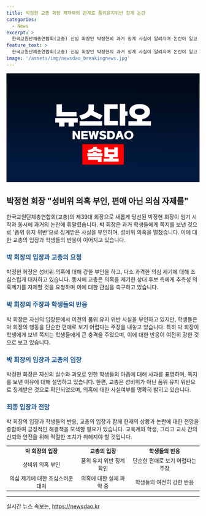 ```yaml
---
title: 박정현 교총 회장 제자와의 관계로 품위유지위반 징계 논란
categories:
  - News
excerpt: >
  한국교원단체총연합회(교총) 신임 회장인 박정현의 과거 징계 사실이 알려지며 논란이 일고 있다. 2013년 인천의 고등학교 담임을 맡은 박 회장은 견책 조치를 받고 중학교로 전근했다. 최근 교총 회장 선거 과정에서 성비위 의혹이 제기되었고, 박 회장은 편애로 징계를 받았다는 입장을 피해 의혹 제기를 자제해달라며 반박했다. 박 회장은 학생에게 쪽지를 보내 사랑한다 등의 내용을 담았다고 주장하는 학생들의 주장을 부인하고 있다.
feature_text: >
  한국교원단체총연합회(교총) 신임 회장인 박정현의 과거 징계 사실이 알려지며 논란이 일고 있다. 2013년 인천의 고등학교 담임을 맡은 박 회장은 견책 조치를 받고 중학교로 전근했다. 최근 교총 회장 선거 과정에서 성비위 의혹이 제기되었고, 박 회장은 편애로 징계를 받았다는 입장을 피해 의혹 제기를 자제해달라며 반박했다. 박 회장은 학생에게 쪽지를 보내 사랑한다 등의 내용을 담았다고 주장하는 학생들의 주장을 부인하고 있다.
image: '/assets/img/newsdao_breakingnews.jpg'
---
```


<p><img src="/assets/img/newsdao_breakingnews.jpg" alt="koreaapp 속보" /></p>

<h2 data-ke-size="size26">박정현 회장 "성비위 의혹 부인, 편애 아닌 의심 자제를"</h2>

<p data-ke-size="size16">한국교원단체총연합회(교총)의 제39대 회장으로 새롭게 당선된 박정현 회장이 임기 시작과 동시에 과거의 논란에 휘말렸습니다. 박 회장은 과거 학생들에게 쪽지를 보낸 것으로 '품위 유지 위반'으로 징계받은 사실을 부인하며, 성비위 의혹을 떨쳤습니다. 이에 대한 교총의 입장과 학생들의 반응이 이어지고 있습니다.</p>

<h3><b><span style="color: #1a5490;">박 회장의 입장과 교총의 요청</span></b></h3>

<p data-ke-size="size16">박정현 회장은 성비위 의혹에 대해 강한 부인을 하고, 다소 과격한 의심 제기에 대해 조심스럽게 대처하고 있습니다. 동시에 교총은 의혹을 제기한 상대 후보 측에게 추측성 의혹제기를 자제할 것을 요청하며 이에 대한 관심을 촉구하고 있습니다.</p>

<h3><b><span style="color: #1a5490;">박 회장의 주장과 학생들의 반응</span></b></h3>

<p data-ke-size="size16">박 회장은 자신의 입장문에서 이전의 품위 유지 위반 사실을 부인하고 있지만, 학생들은 박 회장의 행동을 단순한 편애로 보기 어렵다는 주장을 내놓고 있습니다. 특히 박 회장이 학생에게 보낸 쪽지는 학생들에게 큰 충격을 주었으며, 이에 대한 반응이 여전히 강한 것으로 보고 있습니다.</p>

<h3><b><span style="color: #1a5490;">박 회장의 입장과 교총의 입장</span></b></h3>

<p data-ke-size="size16">박정현 회장은 자신의 실수와 과오로 인한 학생들의 아픔에 대해 사과를 표명하며, 쪽지를 보낸 이유에 대해 설명하고 있습니다. 한편, 교총은 성비위가 아닌 품위 유지 위반으로 징계받은 것으로 확인되었으며, 의혹에 대한 사실여부를 명확히 밝히고 있습니다.</p>

<h3><b><span style="color: #1a5490;">최종 입장과 전망</span></b></h3>

<p data-ke-size="size16">박 회장의 입장과 학생들의 반응, 교총의 입장과 함께 현재의 상황과 논란에 대한 전망을 종합하여 긍정적인 해결책을 모색할 필요가 있습니다. 교육계와 학생, 그리고 교사 간의 신뢰와 안전을 위해 적절한 조치가 취해져야 할 것입니다.</p>

<table>
    <tbody>
        <tr>
            <td style="text-align: center; height: 17px;"><b>박 회장의 입장</b></td>
            <td style="text-align: center; height: 17px;"><b>교총의 입장</b></td>
            <td style="text-align: center; height: 17px;"><b>학생들의 반응</b></td>
        </tr>
        <tr>
            <td style="text-align: center;">성비위 의혹 부인</td>
            <td style="text-align: center;">품위 유지 위반 징계 확인</td>
            <td style="text-align: center;">단순한 편애로 보기 어렵다는 주장</td>
        </tr>
        <tr>
            <td style="text-align: center;">의심 제기에 대한 조심스러운 대처</td>
            <td style="text-align: center;">의혹에 대한 실체 파악 중</td>
            <td style="text-align: center;">학생들의 여전히 강한 반응</td>
        </tr>
    </tbody>
</table>

<p><hr></p>
실시간 뉴스 속보는, <a href="https://newsdao.kr" rel="dofollow">https://newsdao.kr</a>


